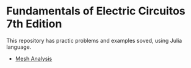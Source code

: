 # Fundamentals of Electric Circuitos 7th Edition
This repository has practic problems and examples soved, using Julia language.

* [Mesh Analysis](docs/meshanalysis.html)